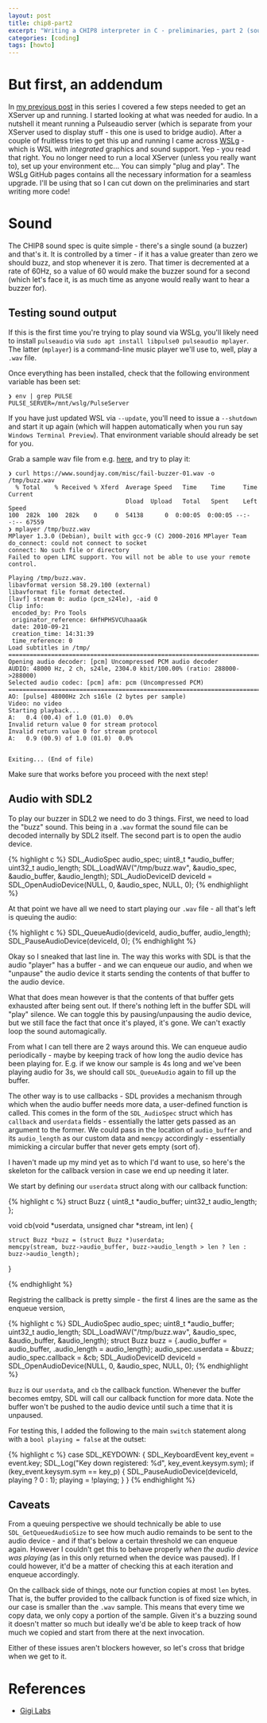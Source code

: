 ```yaml
---
layout: post
title: chip8-part2
excerpt: "Writing a CHIP8 interpreter in C - preliminaries, part 2 (sound)"
categories: [coding]
tags: [howto]
---
```


# But first, an addendum ##

In [my previous post](http://perso.heavyberry.com/articles/2021-10/chip8-part1) in this series I covered a few steps needed to get an XServer up and running. I started looking at what was needed for audio. In a nutshell it meant running a Pulseaudio server (which is separate from your XServer used to display stuff - this one is used to bridge audio). After a couple of fruitless tries to get this up and running I came across [WSLg](https://github.com/microsoft/wslg) - which is WSL with *integrated* graphics and sound support. Yep - you read that right. You no longer need to run a local XServer (unless you really want to), set up your environment etc... You can simply "plug and play". The WSLg GitHub pages contains all the necessary information for a seamless upgrade. I'll be using that so I can cut down on the preliminaries and start writing more code!

# Sound

The CHIP8 sound spec is quite simple - there's a single sound (a buzzer) and that's it. It is controlled by a timer - if it has a value greater than zero we should buzz, and stop whenever it is zero. That timer is decremented at a rate of 60Hz, so a value of 60 would make the buzzer sound for a second (which let's face it, is as much time as anyone would really want to hear a buzzer for).

## Testing sound output

If this is the first time you're trying to play sound via WSLg, you'll likely need to install `pulseaudio` via `sudo apt install libpulse0 pulseaudio mplayer`. The latter (`mplayer`) is a command-line music player we'll use to, well, play a `.wav` file.

Once everything has been installed, check that the following environment variable has been set:
```
❯ env | grep PULSE
PULSE_SERVER=/mnt/wslg/PulseServer
```

If you have just updated WSL via `--update`, you'll need to issue a `--shutdown` and start it up again (which will happen automatically when you run say `Windows Terminal Preview`). That environment variable should already be set for you.

Grab a sample wav file from e.g. [here](https://www.soundjay.com/misc/fail-buzzer-01.wav), and try to play it:
```
❯ curl https://www.soundjay.com/misc/fail-buzzer-01.wav -o /tmp/buzz.wav
  % Total    % Received % Xferd  Average Speed   Time    Time     Time  Current
                                 Dload  Upload   Total   Spent    Left  Speed
100  282k  100  282k    0     0  54138      0  0:00:05  0:00:05 --:--:-- 67559
❯ mplayer /tmp/buzz.wav
MPlayer 1.3.0 (Debian), built with gcc-9 (C) 2000-2016 MPlayer Team
do_connect: could not connect to socket
connect: No such file or directory
Failed to open LIRC support. You will not be able to use your remote control.

Playing /tmp/buzz.wav.
libavformat version 58.29.100 (external)
libavformat file format detected.
[lavf] stream 0: audio (pcm_s24le), -aid 0
Clip info:
 encoded_by: Pro Tools
 originator_reference: 6HfHPHSVCUhaaaGk
 date: 2010-09-21
 creation_time: 14:31:39
 time_reference: 0
Load subtitles in /tmp/
==========================================================================
Opening audio decoder: [pcm] Uncompressed PCM audio decoder
AUDIO: 48000 Hz, 2 ch, s24le, 2304.0 kbit/100.00% (ratio: 288000->288000)
Selected audio codec: [pcm] afm: pcm (Uncompressed PCM)
==========================================================================
AO: [pulse] 48000Hz 2ch s16le (2 bytes per sample)
Video: no video
Starting playback...
A:   0.4 (00.4) of 1.0 (01.0)  0.0%
Invalid return value 0 for stream protocol
Invalid return value 0 for stream protocol
A:   0.9 (00.9) of 1.0 (01.0)  0.0%


Exiting... (End of file)
```

Make sure that works before you proceed with the next step!

## Audio with SDL2

To play our buzzer in SDL2 we need to do 3 things. First, we need to load the "buzz" sound. This being in a `.wav` format the sound file can be decoded internally by SDL2 itself. The second part is to open the audio device. 

{% highlight c %}
    SDL_AudioSpec audio_spec;
    uint8_t *audio_buffer;
    uint32_t audio_length;
    SDL_LoadWAV("/tmp/buzz.wav", &audio_spec, &audio_buffer, &audio_length);
    SDL_AudioDeviceID deviceId = SDL_OpenAudioDevice(NULL, 0, &audio_spec, NULL, 0);
{% endhighlight %}

At that point we have all we need to start playing our `.wav` file - all that's left is queuing the audio:

{% highlight c %}
    SDL_QueueAudio(deviceId, audio_buffer, audio_length);
    SDL_PauseAudioDevice(deviceId, 0);
{% endhighlight %}

Okay so I sneaked that last line in. The way this works with SDL is that the audio "player" has a buffer - and we can enqueue our audio, and when we "unpause" the audio device it starts sending the contents of that buffer to the audio device.

What that does mean however is that the contents of that buffer gets exhausted after being sent out. If there's nothing left in the buffer SDL will "play" silence. We can toggle this by pausing/unpausing the audio device, but we still face the fact that once it's played, it's gone. We can't exactly loop the sound automagically.

From what I can tell there are 2 ways around this. We can enqueue audio periodically - maybe by keeping track of how long the audio device has been playing for. E.g. if we know our sample is 4s long and we've been playing audio for 3s, we should call `SDL_QueueAudio` again to fill up the buffer.

The other way is to use callbacks - SDL provides a mechanism through which when the audio buffer needs more data, a user-defined function is called. This comes in the form of the `SDL_AudioSpec` struct which has `callback` and `userdata` fields - essentially the latter gets passed as an argument to the former. We could pass in the location of `audio_buffer` and its `audio_length` as our custom data and `memcpy` accordingly - essentially mimicking a circular buffer that never gets empty (sort of).

I haven't made up my mind yet as to which I'd want to use, so here's the skeleton for the callback version in case we end up needing it later.

We start by defining our `userdata` struct along with our callback function:

{% highlight c %}
struct Buzz
{
    uint8_t *audio_buffer;
    uint32_t audio_length;
};

void cb(void *userdata,
        unsigned char *stream,
        int len)
{

    struct Buzz *buzz = (struct Buzz *)userdata;
    memcpy(stream, buzz->audio_buffer, buzz->audio_length > len ? len : buzz->audio_length);
}

{% endhighlight %}

Registring the callback is pretty simple - the first 4 lines are the same as the enqueue version, 


{% highlight c %}
    SDL_AudioSpec audio_spec;
    uint8_t *audio_buffer;
    uint32_t audio_length;
    SDL_LoadWAV("/tmp/buzz.wav", &audio_spec, &audio_buffer, &audio_length);
    struct Buzz buzz = {.audio_buffer = audio_buffer, .audio_length = audio_length};
    audio_spec.userdata = &buzz;
    audio_spec.callback = &cb;
    SDL_AudioDeviceID deviceId = SDL_OpenAudioDevice(NULL, 0, &audio_spec, NULL, 0);
{% endhighlight %}

`Buzz` is our `userdata`, and `cb` the callback function. Whenever the buffer becomes emtpy, SDL will call our callback function for more data. Note the buffer won't be pushed to the audio device until such a time that it is unpaused.

For testing this, I added the following to the main `switch` statement along with a `bool playing = false` at the outset:

{% highlight c %}
        case SDL_KEYDOWN:
        {
            SDL_KeyboardEvent key_event = event.key;
            SDL_Log("Key down registered: %d", key_event.keysym.sym);
            if (key_event.keysym.sym == key_p)
            {
                SDL_PauseAudioDevice(deviceId, playing ? 0 : 1);
                playing = !playing;
            }
        }
{% endhighlight %}

## Caveats

From a queuing perspective we should technically be able to use `SDL_GetQueuedAudioSize` to see how much audio remainds to be sent to the audio device - and if that's below a certain threshold we can enqueue again. However I couldn't get this to behave properly *when the audio device was playing* (as in this only returned when the device was paused). If I could however, it'd be a matter of checking this at each iteration and enqueue accordingly.

On the callback side of things, note our function copies at most `len` bytes. That is, the buffer provided to the callback function is of fixed size which, in our case is smaller than the `.wav` sample. This means that every time we copy data, we only copy a portion of the sample. Given it's a buzzing sound it doesn't matter so much but ideally we'd be able to keep track of how much we copied and start from there at the next invocation.

Either of these issues aren't blockers however, so let's cross that bridge when we get to it.

# References

  - [Gigi Labs](https://gigi.nullneuron.net/gigilabs/playing-a-wav-file-using-sdl2/)

